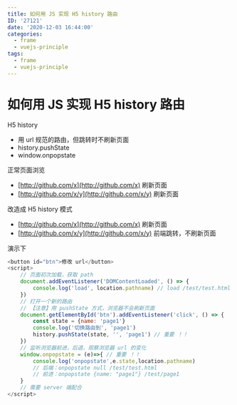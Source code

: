 ```yaml
---
title: 如何用 JS 实现 H5 history 路由
ID: '27121'
date: '2020-12-03 16:44:00'
categories:
  - frame
  - vuejs-principle
tags:
  - frame
  - vuejs-principle
---
```


# 如何用 JS 实现 H5 history 路由

H5 history

- 用 url 规范的路由，但跳转时不刷新页面
- history.pushState
- window.onpopstate

正常页面浏览

- [http://github.com/x](http://github.com/x) 刷新页面
- [http://github.com/x/y](http://github.com/x/y) 刷新页面

改造成 H5 history 模式

- [http://github.com/x](http://github.com/x) 刷新页面
- [http://github.com/x/y](http://github.com/x/y) 前端跳转，不刷新页面

演示下

``` js 
<button id="btn">修改 url</button>
<script>
    // 页面初次加载，获取 path
    document.addEventListener('DOMContentLoaded', () => {
        console.log('load', location.pathname) // load /test/test.html
    })
    // 打开一个新的路由
    // 【注意】用 pushState 方式，浏览器不会刷新页面
    document.getElementById('btn').addEventListener('click', () => {
        const state = {name: 'page1'}
        console.log('切换路由到', 'page1')
        history.pushState(state, '', 'page1') // 重要 ！！
    })
    // 监听浏览器前进，后退，观察浏览器 url 的变化
    window.onpopstate = (e)=>{ // 重要 ！！
        console.log('onpopstate',e.state,location.pathname)
        // 后端：onpopstate null /test/test.html
        // 前进：onpopstate {name: "page1"} /test/page1
    }
    // 需要 server 端配合
</script>
```
 
 
 
 
 
 
 
 
 
 
 
 
 
 
 
 
 
 
 
 
 
 
 
